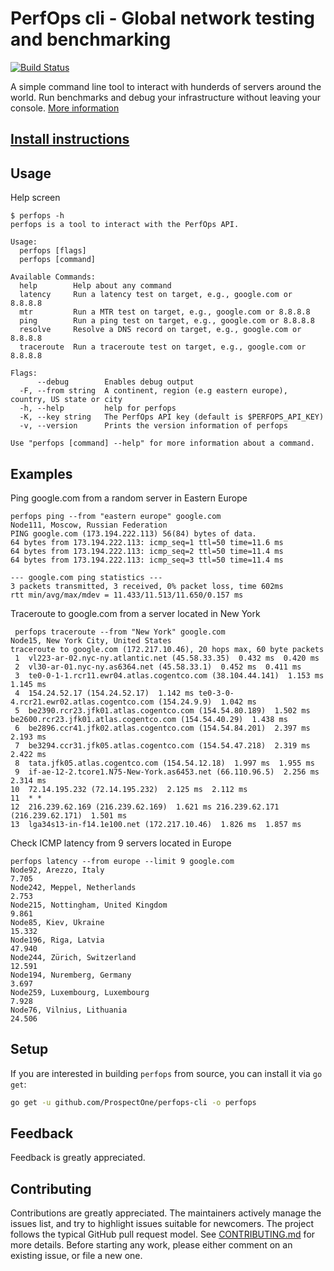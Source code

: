 # PerfOps cli - Global network testing and benchmarking
[![Build Status](https://semaphoreci.com/api/v1/projects/77896bab-6c47-4549-8018-05f07b60d941/1495977/badge.svg)](https://semaphoreci.com/prospectone/perfops-cli)

A simple command line tool to interact with hunderds of servers around the world. Run benchmarks and debug your infrastructure without leaving your console. [More information](https://perfops.net/cli)

## [Install instructions](https://github.com/ProspectOne/perfops-cli/blob/master/INSTALL.md)

## Usage

Help screen
```
$ perfops -h
perfops is a tool to interact with the PerfOps API.

Usage:
  perfops [flags]
  perfops [command]

Available Commands:
  help        Help about any command
  latency     Run a latency test on target, e.g., google.com or 8.8.8.8
  mtr         Run a MTR test on target, e.g., google.com or 8.8.8.8
  ping        Run a ping test on target, e.g., google.com or 8.8.8.8
  resolve     Resolve a DNS record on target, e.g., google.com or 8.8.8.8
  traceroute  Run a traceroute test on target, e.g., google.com or 8.8.8.8

Flags:
      --debug        Enables debug output
  -F, --from string  A continent, region (e.g eastern europe), country, US state or city
  -h, --help         help for perfops
  -K, --key string   The PerfOps API key (default is $PERFOPS_API_KEY)
  -v, --version      Prints the version information of perfops

Use "perfops [command] --help" for more information about a command.
```

## Examples

Ping google.com from a random server in Eastern Europe
```
perfops ping --from "eastern europe" google.com
Node111, Moscow, Russian Federation
PING google.com (173.194.222.113) 56(84) bytes of data.
64 bytes from 173.194.222.113: icmp_seq=1 ttl=50 time=11.6 ms
64 bytes from 173.194.222.113: icmp_seq=2 ttl=50 time=11.4 ms
64 bytes from 173.194.222.113: icmp_seq=3 ttl=50 time=11.4 ms

--- google.com ping statistics ---
3 packets transmitted, 3 received, 0% packet loss, time 602ms
rtt min/avg/max/mdev = 11.433/11.513/11.650/0.157 ms
```

Traceroute to google.com from a server located in New York
```
 perfops traceroute --from "New York" google.com
Node15, New York City, United States
traceroute to google.com (172.217.10.46), 20 hops max, 60 byte packets
 1  vl223-ar-02.nyc-ny.atlantic.net (45.58.33.35)  0.432 ms  0.420 ms
 2  vl30-ar-01.nyc-ny.as6364.net (45.58.33.1)  0.452 ms  0.411 ms
 3  te0-0-1-1.rcr11.ewr04.atlas.cogentco.com (38.104.44.141)  1.153 ms  1.145 ms
 4  154.24.52.17 (154.24.52.17)  1.142 ms te0-3-0-4.rcr21.ewr02.atlas.cogentco.com (154.24.9.9)  1.042 ms
 5  be2390.rcr23.jfk01.atlas.cogentco.com (154.54.80.189)  1.502 ms be2600.rcr23.jfk01.atlas.cogentco.com (154.54.40.29)  1.438 ms
 6  be2896.ccr41.jfk02.atlas.cogentco.com (154.54.84.201)  2.397 ms  2.193 ms
 7  be3294.ccr31.jfk05.atlas.cogentco.com (154.54.47.218)  2.319 ms  2.422 ms
 8  tata.jfk05.atlas.cogentco.com (154.54.12.18)  1.997 ms  1.955 ms
 9  if-ae-12-2.tcore1.N75-New-York.as6453.net (66.110.96.5)  2.256 ms  2.314 ms
10  72.14.195.232 (72.14.195.232)  2.125 ms  2.112 ms
11  * *
12  216.239.62.169 (216.239.62.169)  1.621 ms 216.239.62.171 (216.239.62.171)  1.501 ms
13  lga34s13-in-f14.1e100.net (172.217.10.46)  1.826 ms  1.857 ms
```

Check ICMP latency from 9 servers located in Europe

```
perfops latency --from europe --limit 9 google.com
Node92, Arezzo, Italy
7.705
Node242, Meppel, Netherlands
2.753
Node215, Nottingham, United Kingdom
9.861
Node85, Kiev, Ukraine
15.332
Node196, Riga, Latvia
47.940
Node244, Zürich, Switzerland
12.591
Node194, Nuremberg, Germany
3.697
Node259, Luxembourg, Luxembourg
7.928
Node76, Vilnius, Lithuania
24.506
```

## Setup

If you are interested in building `perfops` from source, you can install
it via `go get`:

```sh
go get -u github.com/ProspectOne/perfops-cli -o perfops
```

## Feedback

Feedback is greatly appreciated.

## Contributing

Contributions are greatly appreciated. The maintainers actively manage the
issues list, and try to highlight issues suitable for newcomers. The project
follows the typical GitHub pull request model. See
[CONTRIBUTING.md](CONTRIBUTING.md) for more details. Before starting any
work, please either comment on an existing issue, or file a new one.
